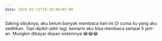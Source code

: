 ```yaml
---
date: 2025-01-11T19:39:06+07:00
---
```

Saking sibuknya, aku belum banyak membaca hari ini 😥 cuma itu yang aku sedihkan. Tapi dipikir-pikir lagi, kemarin aku bisa membaca sampai 5 jam-an. Mungkin dibayar depan sistemnya 😂😂😂